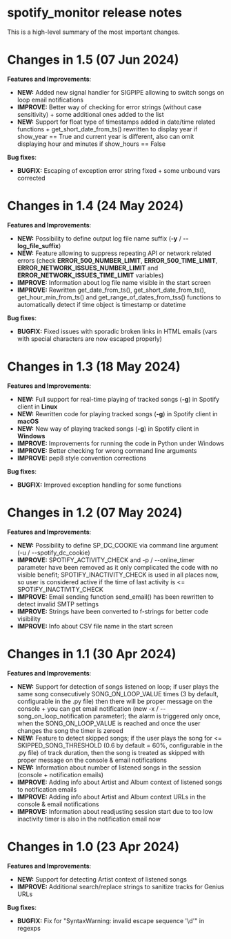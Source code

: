 # spotify_monitor release notes

This is a high-level summary of the most important changes. 

# Changes in 1.5 (07 Jun 2024)

**Features and Improvements**:

- **NEW:** Added new signal handler for SIGPIPE allowing to switch songs on loop email notifications
- **IMPROVE:** Better way of checking for error strings (without case sensitivity) + some additional ones added to the list
- **NEW:** Support for float type of timestamps added in date/time related functions + get_short_date_from_ts() rewritten to display year if show_year == True and current year is different, also can omit displaying hour and minutes if show_hours == False

**Bug fixes**:

- **BUGFIX:** Escaping of exception error string fixed + some unbound vars corrected

# Changes in 1.4 (24 May 2024)

**Features and Improvements**:

- **NEW:** Possibility to define output log file name suffix (**-y** / **--log_file_suffix**)
- **NEW:** Feature allowing to suppress repeating API or network related errors (check **ERROR_500_NUMBER_LIMIT**, **ERROR_500_TIME_LIMIT**, **ERROR_NETWORK_ISSUES_NUMBER_LIMIT** and **ERROR_NETWORK_ISSUES_TIME_LIMIT** variables)
- **IMPROVE:** Information about log file name visible in the start screen
- **IMPROVE:** Rewritten get_date_from_ts(), get_short_date_from_ts(), get_hour_min_from_ts() and get_range_of_dates_from_tss() functions to automatically detect if time object is timestamp or datetime

**Bug fixes**:

- **BUGFIX:** Fixed issues with sporadic broken links in HTML emails (vars with special characters are now escaped properly)

# Changes in 1.3 (18 May 2024)

**Features and Improvements**:

- **NEW:** Full support for real-time playing of tracked songs (**-g**) in Spotify client in **Linux**
- **NEW:** Rewritten code for playing tracked songs (**-g**) in Spotify client in **macOS**
- **NEW:** New way of playing tracked songs (**-g**) in Spotify client in **Windows**
- **IMPROVE:** Improvements for running the code in Python under Windows
- **IMPROVE:** Better checking for wrong command line arguments
- **IMPROVE:** pep8 style convention corrections

**Bug fixes**:

- **BUGFIX:** Improved exception handling for some functions

# Changes in 1.2 (07 May 2024)

**Features and Improvements**:

- **NEW:** Possibility to define SP_DC_COOKIE via command line argument (-u / --spotify_dc_cookie)
- **IMPROVE:** SPOTIFY_ACTIVITY_CHECK and -p / --online_timer parameter have been removed as it only complicated the code with no visible benefit; SPOTIFY_INACTIVITY_CHECK is used in all places now, so user is considered active if the time of last activity is <= SPOTIFY_INACTIVITY_CHECK
- **IMPROVE:** Email sending function send_email() has been rewritten to detect invalid SMTP settings
- **IMPROVE:** Strings have been converted to f-strings for better code visibility
- **IMPROVE:** Info about CSV file name in the start screen

# Changes in 1.1 (30 Apr 2024)

**Features and Improvements**:

- **NEW:** Support for detection of songs listened on loop; if user plays the same song consecutively SONG_ON_LOOP_VALUE times (3 by default, configurable in the .py file) then there will be proper message on the console + you can get email notification (new -x / --song_on_loop_notification parameter); the alarm is triggered only once, when the SONG_ON_LOOP_VALUE is reached and once the user changes the song the timer is zeroed
- **NEW:** Feature to detect skipped songs; if the user plays the song for <= SKIPPED_SONG_THRESHOLD (0.6 by default = 60%, configurable in the .py file) of track duration, then the song is treated as skipped with proper message on the console & email notifications
- **NEW:** Information about number of listened songs in the session (console + notification emails)
- **IMPROVE:** Adding info about Artist and Album context of listened songs to notification emails
- **IMPROVE:** Adding info about Artist and Album context URLs in the console & email notifications
- **IMPROVE:** Information about readjusting session start due to too low inactivity timer is also in the notification email now

# Changes in 1.0 (23 Apr 2024)

**Features and Improvements**:

- **NEW:** Support for detecting Artist context of listened songs
- **IMPROVE:** Additional search/replace strings to sanitize tracks for Genius URLs

**Bug fixes**:

- **BUGFIX:** Fix for "SyntaxWarning: invalid escape sequence '\d'" in regexps
